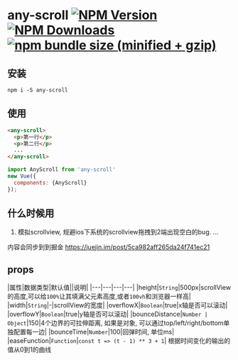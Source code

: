 # any-scroll  [![NPM Version][npm-image]][npm-url] [![NPM Downloads][downloads-image]][downloads-url] [![npm bundle size (minified + gzip)][size-image]][size-url] 


[size-image]: https://img.shields.io/bundlephobia/minzip/any-scroll.svg
[size-url]: https://bundlephobia.com/result?p=any-scroll
[npm-image]: https://img.shields.io/npm/v/any-scroll.svg
[npm-url]: https://npmjs.org/package/any-scroll

[downloads-image]: https://img.shields.io/npm/dm/any-scroll.svg
[downloads-url]: https://npmjs.org/package/any-scroll




## 安装
```shell
npm i -S any-scroll
```

## 使用
```html
<any-scroll>
  <p>第一行</p>
  <p>第二行</p>
  ...
</any-scroll>
```

``` javascript
import AnyScroll from 'any-scroll'
new Vue({
  components: {AnyScroll}
});
```
##


## 什么时候用
1. 模拟scrollview, 规避ios下系统的scrollview拖拽到2端出现空白的bug.
...

内容会同步到到掘金
https://juejin.im/post/5ca982aff265da24f741ec21


## props
|属性|数据类型|默认值||说明|
|---|---|---|---|
|height|`String`|500px|scrollView的高度,可以给`100%`让其填满父元素高度,或者`100vh`和浏览器一样高|
|width|`String`|-|scrollView的宽度|
|overflowX|`Boolean`|true|x轴是否可以滚动|
|overflowY|`Boolean`|true|y轴是否可以滚动|
|bounceDistance|`Number | Object`|150|4个边界的可拉伸距离, 如果是对象, 可以通过top/left/right/bottom单独配置每一边|
|bounceTime|`Number`|100|回弹时间, 单位ms|
|easeFunction|`Function`|`const t => (t - 1) ** 3 + 1`| 根据时间变化的输出的值从0到1的曲线
